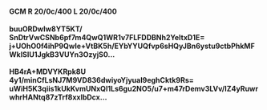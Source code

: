 #### GCM R 20/0c/400 L 20/0c/400
**buuORDwIw8YT5KT/**<br/>**SnDtrVwCSNb6pf7m4QwQ1WR1v7FLFDDBNh2YeltxD1E=**<br/>**j+UOhO0f4ihP9QwIe+VtBK5h/EYbYYUQfvp6sHQyJBn6ystu9ctbPhkMFWkISIU1JgkB3VUYn3OzyjS0...**<br/><br/>
**HB4rA+MDVYKRpk8U**<br/>**4y1/minCfLsNJ7M9VD836dwiyoYjyuaI9eghCktk9Rs=**<br/>**uWiH5K3qiis1kUkKvmUNxQl1Ls6gu2NO5/u7+m47rDemv3LVv/IZ4yRuwrwhrHANtq87zTrf8xxlbDcx...**